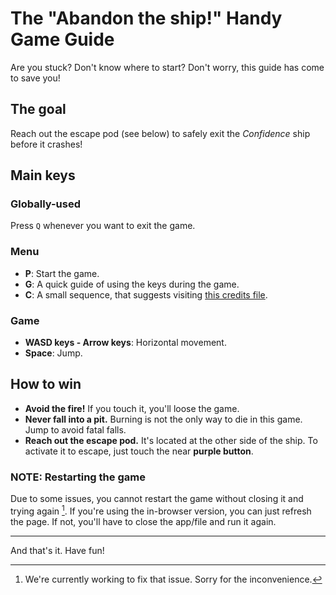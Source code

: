 # The "Abandon the ship!" Handy Game Guide

Are you stuck? Don't know where to start? Don't worry,
this guide has come to save you!

## The goal

Reach out the escape pod (see below) to safely exit the
_Confidence_ ship before it crashes!

## Main keys

### Globally-used

Press `Q` whenever you want to exit the game.

### Menu

- **P**: Start the game.
- **G**: A quick guide of using the keys during the game.
- **C**: A small sequence, that suggests visiting [this credits file](THANKS.md).

### Game

- **WASD keys - Arrow keys**: Horizontal movement.
- **Space**: Jump.

## How to win

- **Avoid the fire!** If you touch it, you'll loose the game.
- **Never fall into a pit.** Burning is not the only way to die in this game. Jump to avoid fatal falls.
- **Reach out the escape pod.** It's located at the other side of the ship. To activate it to escape, just touch the near **purple button**.

### NOTE: Restarting the game

Due to some issues, you cannot restart the game without closing it and trying again [^1]. If you're using the in-browser version, you can just refresh the page. If not, you'll have to close the app/file and run it again.

---

And that's it. Have fun!

[^1]: We're currently working to fix that issue. Sorry for the inconvenience.
